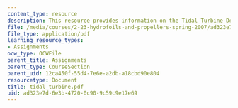 ```yaml
---
content_type: resource
description: This resource provides information on the Tidal Turbine Design Project.
file: /media/courses/2-23-hydrofoils-and-propellers-spring-2007/ad323e7d6e3b47200c909c59c9e17e69_tidal_turbine.pdf
file_type: application/pdf
learning_resource_types:
- Assignments
ocw_type: OCWFile
parent_title: Assignments
parent_type: CourseSection
parent_uid: 12ca450f-55d4-7e6e-a2db-a18cbd90e804
resourcetype: Document
title: tidal_turbine.pdf
uid: ad323e7d-6e3b-4720-0c90-9c59c9e17e69
---
```

